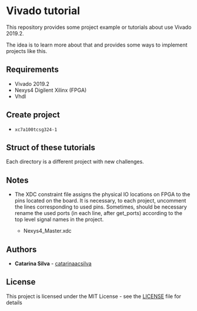 # Vivado tutorial 

This repository provides some project example or tutorials about use Vivado 2019.2.

The idea is to learn more about that and provides some ways to implement projects like this.


## Requirements

- Vivado 2019.2
- Nexys4 Digilent Xilinx (FPGA)
- Vhdl

## Create project

- `xc7a100tcsg324-1`

## Struct of these tutorials

Each directory is a different project with new challenges.

## Notes

- The XDC constraint file assigns the physical IO locations on FPGA to the pins located on the board. It is necessary, to each project, uncomment the lines corresponding to used pins. Sometimes, should be necessary rename the used ports (in each line, after get_ports) according to the top level signal names in the project.

    - Nexys4_Master.xdc

## Authors

* **Catarina Silva** - [catarinaacsilva](https://github.com/catarinaacsilva)

## License

This project is licensed under the MIT License - see the [LICENSE](LICENSE) file for details